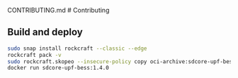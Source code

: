 CONTRIBUTING.md # Contributing

## Build and deploy

```bash
sudo snap install rockcraft --classic --edge
rockcraft pack -v
sudo rockcraft.skopeo --insecure-policy copy oci-archive:sdcore-upf-bess_1.4.0_amd64.rock docker-daemon:sdcore-upf-bess:1.4.0
docker run sdcore-upf-bess:1.4.0
```
